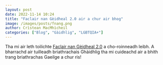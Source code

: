 ```yaml
---
layout: post
date: 2022-11-14 10:24
title: "Faclair nan Gèidheal 2.0 air a chur air bhog"
image: /images/posts/fnang.png
author: Crìstean MacMhìcheil
categories: ["Blog", "Gàidhlig", "LGBTQIA+"]
---
```


Tha mi air leth toilichte [Faclair nan Gèidheal 2.0](http://faclair.lgbt/) a cho-roinneadh leibh. A bharrachd air tuilleadh briathrachais Ghàidhlig tha mi cuideachd air a bhith trang briathrachas Gaeilge a chur ris!

